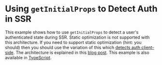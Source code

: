 # Using `getInitialProps` to Detect Auth in SSR

This example shows how to use `getInitialProps` to detect a user's
authenticated state during SSR. Static optimization is not supported
with this architecture. If you need to support static optimization
(hint: you should) then you should use the variation of this which
[detects auth client-side](../static). The architecture is explained in
this [blog post](https://dev.to/justincy/detecting-authentication-client-side-in-next-js-with-an-httponly-cookie-when-using-ssr-4d3e).
This example is also available in [TypeScript](../ssr-ts).
